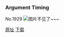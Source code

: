 ### Argument Timing
No.1929
![图片不见了~~~](https://imgs.xkcd.com/comics/argument_timing.png)

[原址](https://xkcd.com//1929) [下载](https://imgs.xkcd.com/comics/argument_timing.png)

